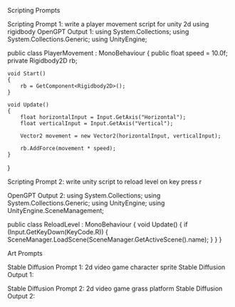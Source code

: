 Scripting Prompts

Scripting Prompt 1:
write a player movement script for unity 2d using rigidbody
OpenGPT Output 1:
using System.Collections;
using System.Collections.Generic;
using UnityEngine;

public class PlayerMovement : MonoBehaviour
{
    public float speed = 10.0f;
    private Rigidbody2D rb;

    void Start()
    {
        rb = GetComponent<Rigidbody2D>();
    }

    void Update()
    {
        float horizontalInput = Input.GetAxis("Horizontal");
        float verticalInput = Input.GetAxis("Vertical");

        Vector2 movement = new Vector2(horizontalInput, verticalInput);

        rb.AddForce(movement * speed);
    }
}

Scripting Prompt 2:
write unity script to reload level on key press r

OpenGPT Output 2:
using System.Collections;
using System.Collections.Generic;
using UnityEngine;
using UnityEngine.SceneManagement;

public class ReloadLevel : MonoBehaviour
{
    void Update()
    {
        if (Input.GetKeyDown(KeyCode.R))
        {
            SceneManager.LoadScene(SceneManager.GetActiveScene().name);
        }
    }
}

Art Prompts

Stable Diffusion Prompt 1:
2d video game character sprite
Stable Diffusion Output 1:
 

Stable Diffusion Prompt 2: 
2d video game grass platform
Stable Diffusion Output 2:
 
